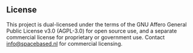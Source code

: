 

## License
This project is dual-licensed under the terms of the GNU Affero General Public License v3.0 (AGPL-3.0) for open source use, and a separate commercial license for proprietary or government use. Contact info@spacebased.nl for commercial licensing.